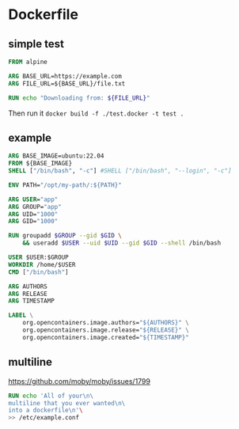# Dockerfile

## simple test
```dockerfile
FROM alpine

ARG BASE_URL=https://example.com
ARG FILE_URL=${BASE_URL}/file.txt

RUN echo "Downloading from: ${FILE_URL}"
```
Then run it `docker build -f ./test.docker -t test .`

## example
```dockerfile
ARG BASE_IMAGE=ubuntu:22.04
FROM ${BASE_IMAGE}
SHELL ["/bin/bash", "-c"] #SHELL ["/bin/bash", "--login", "-c"]

ENV PATH="/opt/my-path/:${PATH}"

ARG USER="app"
ARG GROUP="app"
ARG UID="1000"
ARG GID="1000"

RUN groupadd $GROUP --gid $GID \
    && useradd $USER --uid $UID --gid $GID --shell /bin/bash

USER $USER:$GROUP
WORKDIR /home/$USER
CMD ["/bin/bash"]

ARG AUTHORS
ARG RELEASE
ARG TIMESTAMP

LABEL \
    org.opencontainers.image.authors="${AUTHORS}" \
    org.opencontainers.image.release="${RELEASE}" \
    org.opencontainers.image.created="${TIMESTAMP}"
```

## multiline
https://github.com/moby/moby/issues/1799
```dockerfile
RUN echo 'All of your\n\
multiline that you ever wanted\n\
into a dockerfile\n'\
>> /etc/example.conf
```
